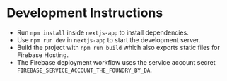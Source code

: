 # Development Instructions

- Run `npm install` inside `nextjs-app` to install dependencies.
- Use `npm run dev` in `nextjs-app` to start the development server.
- Build the project with `npm run build` which also exports static files for Firebase Hosting.
- The Firebase deployment workflow uses the service account secret `FIREBASE_SERVICE_ACCOUNT_THE_FOUNDRY_BY_DA`.
